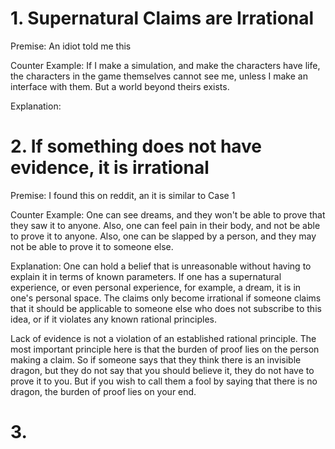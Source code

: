 # 1. Supernatural Claims are Irrational
Premise: An idiot told me this

Counter Example: If I make a simulation, and make the characters have life, the characters in the game themselves cannot see me, unless I make an interface with them. But a world beyond theirs exists.

Explanation:
# 2. If something does not have evidence, it is irrational
Premise: I found this on reddit, an it is similar to Case 1

Counter Example: One can see dreams, and they won't be able to prove that they saw it to anyone. Also, one can feel pain in their body, and not be able to prove it to anyone. Also, one can be slapped by a person, and they may not be able to prove it to someone else.

Explanation: One can hold a belief that is unreasonable without having to explain it in terms of known parameters. If one has a supernatural experience, or even personal experience, for example, a dream, it is in one's personal space. The claims only become irrational if someone claims that it should be applicable to someone else who does not subscribe to this idea, or if it violates any known rational principles.

Lack of evidence is not a violation of an established rational principle. The most important principle here is that the burden of proof lies on the person making a claim. So if someone says that they think there is an invisible dragon, but they do not say that you should believe it, they do not have to prove it to you. But if you wish to call them a fool by saying that there is no dragon, the burden of proof lies on your end.
# 3. 
